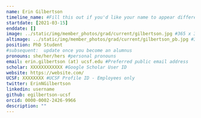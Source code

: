 ```yaml
---
name: Erin Gilbertson
timeline_name: #Fill this out if you'd like your name to appear differently on the Timeline.
startdate: [2021-03-15]
enddate: []
image: ../static/img/member_photos/grad/current/gilbertson.jpg #365 x 365 pixels, 72 dpi
altimage: ../static/img/member_photos/grad/current/gilbertson_pb.jpg #365 x 365 pixels, 72 dpi
position: PhD Student
#subsequent:  update once you become an alumnus
pronouns: she/her/hers #personal pronouns
email: erin.gilbertson (at) ucsf.edu #Preferred public email address
scholar: XXXXXXXXXXXX #Google Scholar User ID
website: https://website.com/
UCSF: XXXXXXXX #UCSF Profile ID - Employees only
twitter: ErinNGilbertson
linkedin: username
github: egilbertson-ucsf
orcid: 0000-0002-2426-9966
description: ""
---
```

